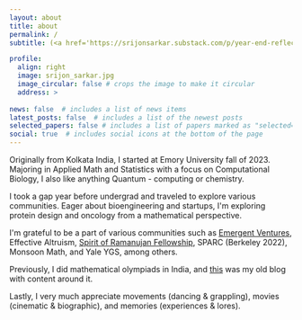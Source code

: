 ```yaml
---
layout: about
title: about
permalink: /
subtitle: (<a href='https://srijonsarkar.substack.com/p/year-end-reflections'>new post!</a>) Microblogging at <a href='https://twitter.com/srijonrick'>Twitter</a> and seasonal writing at <a href='https://srijonsarkar.substack.com/'>Substack</a>.

profile:
  align: right
  image: srijon_sarkar.jpg
  image_circular: false # crops the image to make it circular
  address: >
    
news: false  # includes a list of news items
latest_posts: false  # includes a list of the newest posts
selected_papers: false # includes a list of papers marked as "selected={true}"
social: true  # includes social icons at the bottom of the page
---
```


Originally from Kolkata India, I started at Emory University fall of 2023. Majoring in Applied Math and Statistics with a focus on Computational Biology, I also like anything Quantum - computing or chemistry.

I took a gap year before undergrad and traveled to explore various communities. Eager about bioengineering and startups, I'm exploring protein design and oncology from a mathematical perspective.

I'm grateful to be a part of various communities such as [Emergent Ventures](https://marginalrevolution.com/marginalrevolution/2023/08/emergent-ventures-india-cohort-five.html), Effective Altruism, [Spirit of Ramanujan Fellowship](https://www.templetonworldcharity.org/blog/finding-todays-ramanujans-spirit-ramanujan-stem-talent-initiative), SPARC (Berkeley 2022), Monsoon Math, and Yale YGS, among others.

Previously, I did mathematical olympiads in India, and [this](https://srijonsarkar.wordpress.com) was my old blog with content around it.

Lastly, I very much appreciate movements (dancing & grappling), movies (cinematic & biographic), and memories (experiences & lores).
